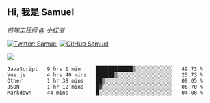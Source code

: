 <h2> Hi, 我是 Samuel </h2>
<p><em>前端工程师 @ <a href="https://job.xiaohongshu.com/">小红书</a></em></p>

[![Twitter: Samuel](https://img.shields.io/twitter/follow/1227_samuel?style=flat-square&logo=twitter)](https://twitter.com/1227_samuel)
[![GitHub Samuel](https://img.shields.io/github/followers/classicemi?label=follow&style=flat-square&logo=github)](https://github.com/classicemi)

<img src="https://github-readme-stats.vercel.app/api?username=classicemi&show_icons=true&theme=default&hide_title=true" />

<!--START_SECTION:waka-->
```text
JavaScript   9 hrs 1 min     ████████████▒░░░░░░░░░░░░   49.73 % 
Vue.js       4 hrs 40 mins   ██████▒░░░░░░░░░░░░░░░░░░   25.73 % 
Other        1 hr 38 mins    ██▒░░░░░░░░░░░░░░░░░░░░░░   09.05 % 
JSON         1 hr 12 mins    █▓░░░░░░░░░░░░░░░░░░░░░░░   06.70 % 
Markdown     44 mins         █░░░░░░░░░░░░░░░░░░░░░░░░   04.08 % 
```
<!--END_SECTION:waka-->

<!--
**classicemi/classicemi** is a ✨ _special_ ✨ repository because its `README.md` (this file) appears on your GitHub profile.

Here are some ideas to get you started:

- 🔭 I’m currently working on ...
- 🌱 I’m currently learning ...
- 👯 I’m looking to collaborate on ...
- 🤔 I’m looking for help with ...
- 💬 Ask me about ...
- 📫 How to reach me: ...
- 😄 Pronouns: ...
- ⚡ Fun fact: ...
-->
